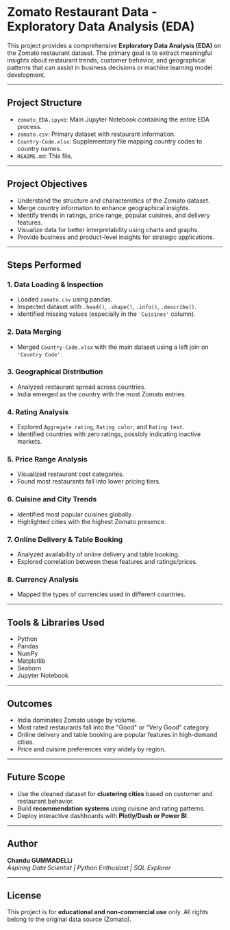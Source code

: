 # Zomato Restaurant Data - Exploratory Data Analysis (EDA)

This project provides a comprehensive **Exploratory Data Analysis (EDA)** on the Zomato restaurant dataset. The primary goal is to extract meaningful insights about restaurant trends, customer behavior, and geographical patterns that can assist in business decisions or machine learning model development.

---

## Project Structure

- `zomato_EDA.ipynb`: Main Jupyter Notebook containing the entire EDA process.
- `zomato.csv`: Primary dataset with restaurant information.
- `Country-Code.xlsx`: Supplementary file mapping country codes to country names.
- `README.md`: This file.

---

## Project Objectives

- Understand the structure and characteristics of the Zomato dataset.
- Merge country information to enhance geographical insights.
- Identify trends in ratings, price range, popular cuisines, and delivery features.
- Visualize data for better interpretability using charts and graphs.
- Provide business and product-level insights for strategic applications.

---

## Steps Performed

### 1. Data Loading & Inspection
- Loaded `zomato.csv` using pandas.
- Inspected dataset with `.head()`, `.shape()`, `.info()`, `.describe()`.
- Identified missing values (especially in the `'Cuisines'` column).

### 2. Data Merging
- Merged `Country-Code.xlsx` with the main dataset using a left join on `'Country Code'`.

### 3. Geographical Distribution
- Analyzed restaurant spread across countries.
- India emerged as the country with the most Zomato entries.

### 4. Rating Analysis
- Explored `Aggregate rating`, `Rating color`, and `Rating text`.
- Identified countries with zero ratings, possibly indicating inactive markets.

### 5. Price Range Analysis
- Visualized restaurant cost categories.
- Found most restaurants fall into lower pricing tiers.

### 6. Cuisine and City Trends
- Identified most popular cuisines globally.
- Highlighted cities with the highest Zomato presence.

### 7. Online Delivery & Table Booking
- Analyzed availability of online delivery and table booking.
- Explored correlation between these features and ratings/prices.

### 8. Currency Analysis
- Mapped the types of currencies used in different countries.

---

## Tools & Libraries Used

- Python
- Pandas
- NumPy
- Matplotlib
- Seaborn
- Jupyter Notebook

---

## Outcomes

- India dominates Zomato usage by volume.
- Most rated restaurants fall into the "Good" or "Very Good" category.
- Online delivery and table booking are popular features in high-demand cities.
- Price and cuisine preferences vary widely by region.

---

## Future Scope

- Use the cleaned dataset for **clustering cities** based on customer and restaurant behavior.
- Build **recommendation systems** using cuisine and rating patterns.
- Deploy interactive dashboards with **Plotly/Dash or Power BI**.

---

## Author

**Chandu GUMMADELLi**  
*Aspiring Data Scientist | Python Enthusiast | SQL Explorer*

---

## License

This project is for **educational and non-commercial use** only. All rights belong to the original data source (Zomato).
